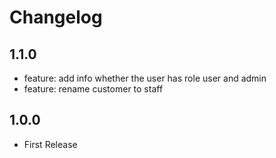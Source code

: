 # Changelog

## 1.1.0

- feature: add info whether the user has role user and admin
- feature: rename customer to staff

## 1.0.0

- First Release
